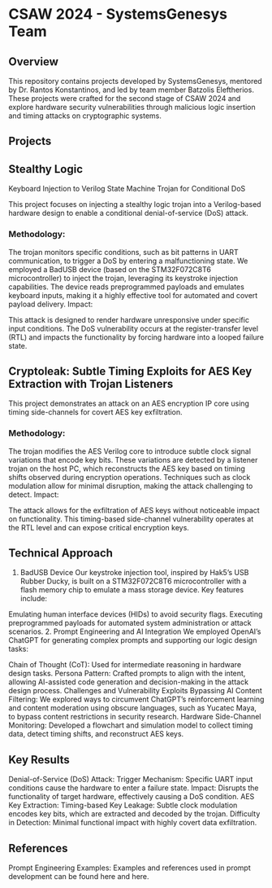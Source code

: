 # CSAW 2024 - SystemsGenesys Team

## Overview
This repository contains projects developed by SystemsGenesys, mentored by Dr. Rantos Konstantinos, and led by team member Batzolis Eleftherios. These projects were crafted for the second stage of CSAW 2024 and explore hardware security vulnerabilities through malicious logic insertion and timing attacks on cryptographic systems.

## Projects

## Stealthy Logic
 Keyboard Injection to Verilog State Machine Trojan for Conditional DoS

This project focuses on injecting a stealthy logic trojan into a Verilog-based hardware design to enable a conditional denial-of-service (DoS) attack.

### Methodology:

The trojan monitors specific conditions, such as bit patterns in UART communication, to trigger a DoS by entering a malfunctioning state.
We employed a BadUSB device (based on the STM32F072C8T6 microcontroller) to inject the trojan, leveraging its keystroke injection capabilities.
The device reads preprogrammed payloads and emulates keyboard inputs, making it a highly effective tool for automated and covert payload delivery.
Impact:

This attack is designed to render hardware unresponsive under specific input conditions.
The DoS vulnerability occurs at the register-transfer level (RTL) and impacts the functionality by forcing hardware into a looped failure state.

## Cryptoleak: Subtle Timing Exploits for AES Key Extraction with Trojan Listeners

This project demonstrates an attack on an AES encryption IP core using timing side-channels for covert AES key exfiltration.

### Methodology:

The trojan modifies the AES Verilog core to introduce subtle clock signal variations that encode key bits.
These variations are detected by a listener trojan on the host PC, which reconstructs the AES key based on timing shifts observed during encryption operations.
Techniques such as clock modulation allow for minimal disruption, making the attack challenging to detect.
Impact:

The attack allows for the exfiltration of AES keys without noticeable impact on functionality.
This timing-based side-channel vulnerability operates at the RTL level and can expose critical encryption keys.
## Technical Approach
1. BadUSB Device
Our keystroke injection tool, inspired by Hak5’s USB Rubber Ducky, is built on a STM32F072C8T6 microcontroller with a flash memory chip to emulate a mass storage device. Key features include:

Emulating human interface devices (HIDs) to avoid security flags.
Executing preprogrammed payloads for automated system administration or attack scenarios.
2. Prompt Engineering and AI Integration
We employed OpenAI’s ChatGPT for generating complex prompts and supporting our logic design tasks:

Chain of Thought (CoT): Used for intermediate reasoning in hardware design tasks.
Persona Pattern: Crafted prompts to align with the intent, allowing AI-assisted code generation and decision-making in the attack design process.
Challenges and Vulnerability Exploits
Bypassing AI Content Filtering: We explored ways to circumvent ChatGPT’s reinforcement learning and content moderation using obscure languages, such as Yucatec Maya, to bypass content restrictions in security research.
Hardware Side-Channel Monitoring: Developed a flowchart and simulation model to collect timing data, detect timing shifts, and reconstruct AES keys.

## Key Results
Denial-of-Service (DoS) Attack:
Trigger Mechanism: Specific UART input conditions cause the hardware to enter a failure state.
Impact: Disrupts the functionality of target hardware, effectively causing a DoS condition.
AES Key Extraction:
Timing-based Key Leakage: Subtle clock modulation encodes key bits, which are extracted and decoded by the trojan.
Difficulty in Detection: Minimal functional impact with highly covert data exfiltration.

## References
Prompt Engineering Examples: Examples and references used in prompt development can be found here and here.

